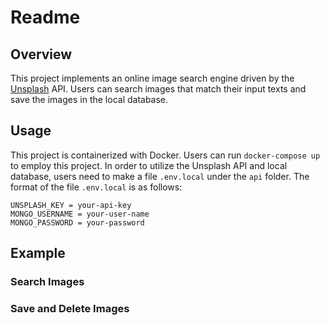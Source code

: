 # Readme
## Overview
This project implements an online image search engine driven by the [Unsplash](https://unsplash.com) API. 
Users can search images that match their input texts and save the images in the local database. 
## Usage
This project is containerized with Docker. Users can run `docker-compose up` to employ this project. 
In order to utilize the Unsplash API and local database, users need to make a file `.env.local` under the `api` folder. 
The format of the file `.env.local` is as follows:
```
UNSPLASH_KEY = your-api-key
MONGO_USERNAME = your-user-name
MONGO_PASSWORD = your-password
```
## Example
### Search Images

### Save and Delete Images



